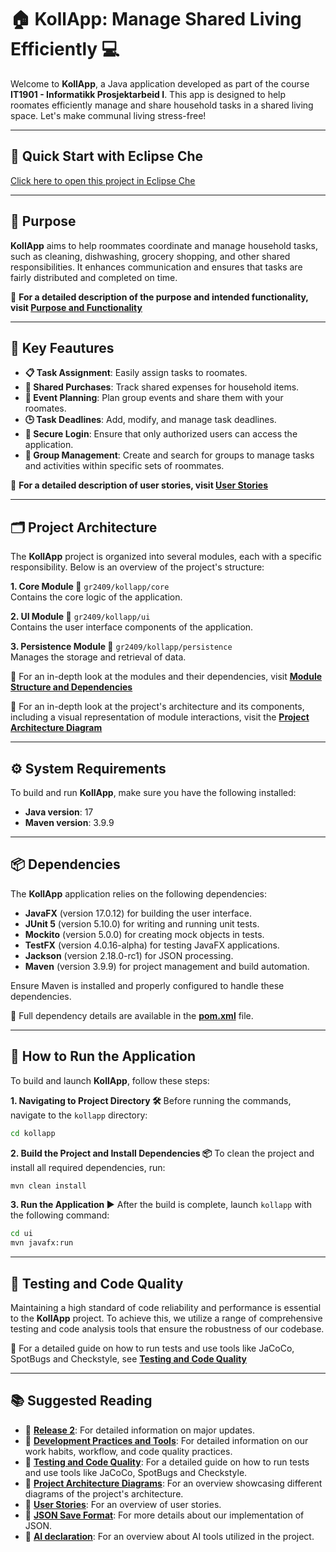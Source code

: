 # **🏠 KollApp: Manage Shared Living Efficiently 💻**

Welcome to **KollApp**, a Java application developed as part of the course **IT1901 - Informatikk Prosjektarbeid I**. This app is designed to help roomates efficiently manage and share household tasks in a shared living space. Let's make communal living stress-free!

---

## **🚀 Quick Start with Eclipse Che**

[Click here to open this project in Eclipse Che](https://che.stud.ntnu.no/#https://gitlab.stud.idi.ntnu.no/it1901/groups-2024/gr2409/gr2409?new)

---

## **🎯 Purpose**

**KollApp** aims to help roommates coordinate and manage household tasks, such as cleaning, dishwashing, grocery shopping, and other shared responsibilities. It enhances communication and ensures that tasks are fairly distributed and completed on time.

📖 **For a detailed description of the purpose and intended functionality, visit [Purpose and Functionality](docs/purpose.md)**

---

## **🔑 Key Feautures**

- **📋 Task Assignment**: Easily assign tasks to roomates.
- **🛒 Shared Purchases**: Track shared expenses for household items.
- **📅 Event Planning**: Plan group events and share them with your roomates.
- **🕒 Task Deadlines**: Add, modify, and manage task deadlines.
- **🔐 Secure Login**: Ensure that only authorized users can access the application.
- **👥 Group Management**: Create and search for groups to manage tasks and activities within specific sets of roommates.

📖 **For a detailed description of user stories, visit [User Stories](docs/user_stories.md)**

---

## **🗂️ Project Architecture**

The **KollApp** project is organized into several modules, each with a specific responsibility. Below is an overview of the project's structure:

**1. Core Module 📂**
  `gr2409/kollapp/core`  
  Contains the core logic of the application.

**2. UI Module 📂**
  `gr2409/kollapp/ui`  
  Contains the user interface components of the application.

**3. Persistence Module 📂**
  `gr2409/kollapp/persistence`  
  Manages the storage and retrieval of data.

📖 For an in-depth look at the modules and their dependencies, visit **[Module Structure and Dependencies](docs/release2/module_structure_and_dependencies.md)**

📖 For an in-depth look at the project's architecture and its components, including a visual representation of module interactions, visit the **[Project Architecture Diagram](/docs/release2/architecture_diagrams.md)**

---

## **⚙️ System Requirements**

To build and run **KollApp**, make sure you have the following installed:

- **Java version**: 17
- **Maven version**: 3.9.9

---

## **📦 Dependencies**

The **KollApp** application relies on the following dependencies:

- **JavaFX** (version 17.0.12) for building the user interface.
- **JUnit 5** (version 5.10.0) for writing and running unit tests.
- **Mockito** (version 5.0.0) for creating mock objects in tests.
- **TestFX** (version 4.0.16-alpha) for testing JavaFX applications.
- **Jackson** (version 2.18.0-rc1) for JSON processing.
- **Maven** (version 3.9.9) for project management and build automation.

Ensure Maven is installed and properly configured to handle these dependencies.

📖 Full dependency details are available in the **[pom.xml](kollapp/pom.xml)** file.

---

## **🚀 How to Run the Application**

To build and launch **KollApp**, follow these steps:

**1. Navigating to Project Directory 🛠️**
   Before running the commands, navigate to the `kollapp` directory:

   ```sh
   cd kollapp
   ```

**2. Build the Project and Install Dependencies 📦**
    To clean the project and install all required dependencies, run:

   ```sh
   mvn clean install
   ```

**3. Run the Application ▶️**
    After the build is complete, launch `kollapp` with the following command:

   ```sh
   cd ui
   mvn javafx:run
   ```

---

## **🧪 Testing and Code Quality**

Maintaining a high standard of code reliability and performance is essential to the  **KollApp** project. To achieve this, we utilize a range of comprehensive testing and code analysis tools that ensure the robustness of our codebase.

📖 For a detailed guide on how to run tests and use tools like JaCoCo, SpotBugs and Checkstyle, see **[Testing and Code Quality](docs/release2/testing_and_code_quality.md)**

---

## 📚 Suggested Reading

- 📖 **[Release 2](/docs/release2/release2_updates.md)**: For detailed information on major updates.
- 📖 **[Development Practices and Tools](/docs/release2/development_practices_and_code_quality.md)**: For detailed information on our work habits, workflow, and code quality practices.
- 📖 **[Testing and Code Quality](docs/release2/testing_and_code_quality.md)**: For a detailed guide on how to run tests and use tools like JaCoCo, SpotBugs and Checkstyle.
- 📖 **[Project Architecture Diagrams](docs/release2/architecture_diagrams.md)**: For an overview showcasing different diagrams of the project's architecture.
- 📖 **[User Stories](/docs/user_stories.md)**: For an overview of user stories.
- 📖 **[JSON Save Format](/docs/release2/json_format.md)**: For more details about our implementation of JSON.
- 📖 **[AI declaration](/docs/release2/ai_declaration.md)**: For an overview about AI tools utilized in the project.
